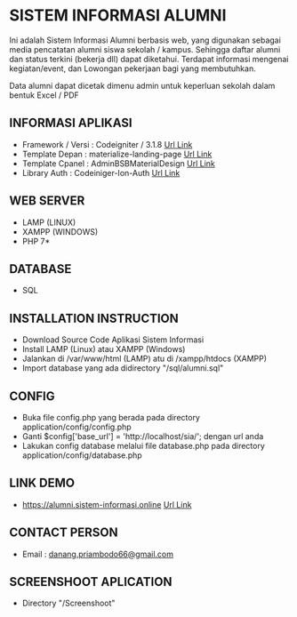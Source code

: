 # SISTEM INFORMASI ALUMNI
Ini adalah Sistem Informasi Alumni berbasis web, yang digunakan sebagai media pencatatan alumni siswa sekolah / kampus. Sehingga daftar alumni dan status terkini (bekerja dll) dapat diketahui. Terdapat informasi mengenai kegiatan/event, dan Lowongan pekerjaan bagi yang membutuhkan.

Data alumni dapat dicetak dimenu admin untuk keperluan sekolah dalam bentuk Excel / PDF 

## INFORMASI APLIKASI
* Framework / Versi : Codeigniter / 3.1.8 [Url Link](https://codeigniter.com/download)
* Template Depan    : materialize-landing-page  [Url Link ](https://github.com/tiagosousaeti/materialize-landing-page)
* Template Cpanel 	: AdminBSBMaterialDesign [Url Link](https://github.com/gurayyarar/AdminBSBMaterialDesign)
* Library Auth		: Codeiniger-Ion-Auth [Url Link](https://github.com/benedmunds/CodeIgniter-Ion-Auth)

## WEB SERVER 
* LAMP (LINUX)
* XAMPP (WINDOWS)
* PHP 7*

## DATABASE
* SQL

## INSTALLATION INSTRUCTION
* Download Source Code Aplikasi Sistem Informasi 
* Install LAMP (Linux) atau XAMPP (Windows)
* Jalankan di /var/www/html (LAMP) atu di /xampp/htdocs (XAMPP)
* Import database yang ada didirectory "/sql/alumni.sql"

## CONFIG
* Buka file config.php yang berada pada directory application/config/config.php
* Ganti $config['base_url'] = 'http://localhost/sia/'; dengan url anda
* Lakukan config database melalui file database.php pada directory application/config/database.php

## LINK DEMO
* https://alumni.sistem-informasi.online [Url Link](https://alumni.sistem-informasi.online)

## CONTACT PERSON 
* Email : danang.priambodo66@gmail.com

## SCREENSHOOT APLICATION
* Directory "/Screenshoot"




